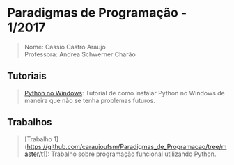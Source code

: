 # **Paradigmas de Programação - 1/2017**
>Nome: Cassio Castro Araujo<br>
>Professora: Andrea Schwerner Charão<br>

## Tutoriais 
>[Python no Windows](https://github.com/caraujoufsm/Paradigmas_de_Programacao/blob/master/tutorial/tutorial.pdf): Tutorial de como instalar Python no Windows de maneira que não se tenha problemas futuros. <br>

## Trabalhos
>[Trabalho 1] (https://github.com/caraujoufsm/Paradigmas_de_Programacao/tree/master/t1): Trabalho sobre programação funcional utilizando Python.<br>
